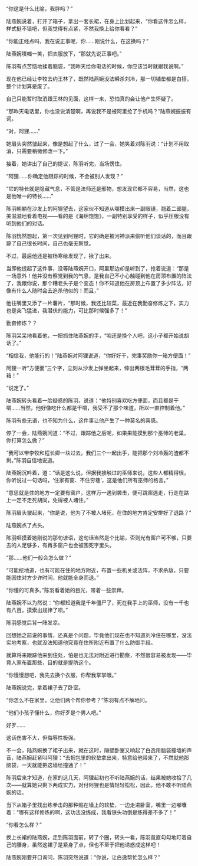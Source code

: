 “你这是什么比喻，我胖吗？”

陆燕婉说着，打开了箱子，拿出一套长裙，在身上比划起来，“你看这件怎么样，样式挺不错吧，但我觉得有点紧，不然我换上给你看看？”

“你能正经点吗，我在说正事呢，你……刚说什么，在这换吗？”

陆燕婉噗嗤一笑，把衣服放下，“那就先说正事吧。”

陈羽有点苦恼地揉着脑袋，“我昨天给你电话的时候，你应该当时就跟我说啊。”

现在他已经让李牧去约王林了，既然陆燕婉没法瞬杀刘冷，那一切铺垫都是白搭，整个计划算是废了。

自己只能暂时取消跟王林的见面，这样一来，恐怕真的会让他产生怀疑了。

“那昨天电话里，你也没说清楚啊，再说我不是被阿里抢了手机吗？”陆燕婉振振有词。

“对，阿狸……”

她眉头突然皱起来，像是想起了什么，过了一会，她笑着对陈羽说：“计划不用取消，只需要稍微修改一下。”

接着，她讲出了自己的提议，陈羽听完，当场愣住。

“阿狸……你确定他跟踪的时候，不会被别人发现？”

“它的特长就是隐藏气息，不管是法师还是邪物，想发现它都不容易，当然，这也是他唯一的特长……”

陈羽朝躺在沙发上的阿狸望去，这家伙不知道从哪摸出来一副眼镜，翘着二郎腿，美滋滋地看着电视——看的是《海绵饱饱》，一副特别享受的样子，似乎压根没有听到他们的对话。

陈羽恍然想起，第一次见到阿狸时，它的确是被河神派来偷听他们谈话的，而且跟踪了自己很长时间，自己也毫无察觉。

不过，最后他还是被杨寒给发现了，揪了出来。

当即他提起了这件事，没等陆燕婉开口，阿里那边却是听到了，抢着说道：“那是一场意外！他并没有察觉到我的气息，是我自己不小心触碰到他在房顶布置的阵法了，我跟你说，那个糟老头子是个变态！你不知道他在房顶上布置了多少阵法，好像有什么人随时会去追杀他似的！而且，”

他往嘴里又添了一片薯片，“那时候，我还比较菜，最近在我勤奋修炼之下，实力也是突飞猛进，我潜伏的能力，可比那时候强多了！”

勤奋修炼？？

陈羽呆呆地看着他，一把抓住陆燕婉的手，“咱还是换个人吧，这小子都开始说胡话了。”

“相信我，他能行的！”陆燕婉对阿狸说道，“你好好干，完事奖励你一箱方便面！”

阿狸一听“方便面”三个字，立刻从沙发上弹坐起来，伸出两根毛茸茸的手指，“两箱！”

“说定了。”

陆燕婉转头看着一脸疑惑的陈羽，说道：“他特别喜欢吃方便面，而且都是干嚼……当然，他好像吃什么都是干嚼，我受不了那个味道，所以一直控制着他。”

陈羽有些无语，也不知为什么，这件事让他产生了一种莫名的喜感。

停了一会，陆燕婉问道：“不过，跟踪他之后呢，如果果能摸到那个巫师的老巢，你打算怎么做？”

“我可以带李牧和程长卿一块过去，我们三个一起出手，能把那个刘冷轰的渣都不剩。”陈羽自信地说道。

陆燕婉沉吟着，道：“话是这么说，但据我接触过的巫师来说，这些人都精得很，你听说过一句话吗，‘住家有窗、不住穷巷’，这是他们所有巫师的格言。”

“意思就是住的地方一定要有窗户，这样万一遇到袭击，便可跳窗逃走，行走在路上一定不走死胡同，免得被人堵住。”

陈羽眉头皱起来，“你是说，他为了不被人堵死，在住的地方肯定安排好了退路？”

陆燕婉点了点头。

陈羽咂摸着她刚说的那句谚语，这句话当然是个比喻，否则光有窗户可不够，只要去的人足够多，有再多窗户也会被围死字里头。

“那……他们一般会怎么做？”

“可能挖地道，也有可能在住的地方附近，布置一些机关或法阵，不求杀敌，只要能困住对方少许时间，他就能全身而退。”

“你懂的可真多。”陈羽看着她的目光，带着一些崇拜。

陆燕婉不以为然说：“你都知道我是千年僵尸了，死在我手上的巫师，没有一千也有八百，摸索出规律了呗。”

陈羽感觉后背一阵发凉。

回想她之前说的事情，还真是个问题，毕竟他们现在也不知道刘冷住在哪里，没法实地考察，也就没法知道他究竟在住所附近布置了什么防御手段。

就算将来跟踪他来到住处，怕是也无法对附近进行勘察，不然很容易被发现——毕竟人家布置那些，目的就是提防这个。

“你慢慢想吧，我先去换个衣服，你帮我掌掌眼。”

陆燕婉说完，拿着裙子去了卧室。

“你怎么不在家里，让他们两个帮你参考？”陈羽有点不解地问。

“他们小孩子懂什么，你好歹是个男人吧。”

好歹……

这话伤害不大，但侮辱性极强。

不一会，陆燕婉换了裙子出来，就在这时，隔壁卧室又响起了白逸用脑袋撞墙的声音，陆燕婉赶紧叫阿狸：“去把包里的软垫拿出来，特意给他带来了，不然就他那脑袋，一天就能把这墙给撞通了！”

陈羽后来才知道，在家的这几天，阿狸起初也不听陆燕婉的话，结果被她收拾了几次——就算她只剩下两成实力，对付阿狸也是情轻轻松松，因此，他不敢不听陆燕婉的话。

当下从箱子里找出练拳击的那种贴在墙上的软垫，一边走进卧室，嘴里一边嘟囔着：“哪有这样修炼的啊，这功法没练成，我看铁头功倒是练得差不多了！”

“你看怎么样？”

换上长裙的陆燕婉，走到陈羽面前，转了个圈，转头一看，陈羽竟直勾勾地盯着自己的腰身，虽然这裙子是紧身了点，但也不至于把他诱惑成这样吧！

陆燕婉刚要开口询问，陈羽突然说道：“你说，让白逸帮忙怎么样？”
